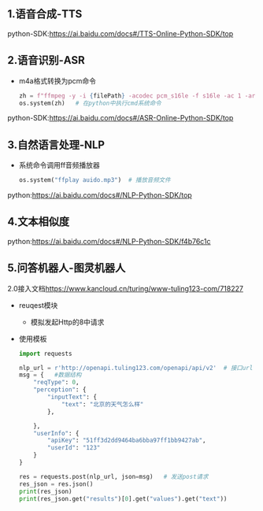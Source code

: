 ## 1.语音合成-TTS

python-SDK:<https://ai.baidu.com/docs#/TTS-Online-Python-SDK/top>

## 2.语音识别-ASR

- m4a格式转换为pcm命令

  ```python
  zh = f"ffmpeg -y -i {filePath} -acodec pcm_s16le -f s16le -ac 1 -ar 16000 {filePath}.pcm"
  os.system(zh)   # 在python中执行cmd系统命令
  ```

python-SDK:<https://ai.baidu.com/docs#/ASR-Online-Python-SDK/top>

## 3.自然语言处理-NLP

- 系统命令调用ff音频播放器

  ```python
  os.system("ffplay auido.mp3")  # 播放音频文件
  ```

python:<https://ai.baidu.com/docs#/NLP-Python-SDK/top>

## 4.文本相似度

python:<https://ai.baidu.com/docs#/NLP-Python-SDK/f4b76c1c>

## 5.问答机器人-图灵机器人

2.0接入文档<https://www.kancloud.cn/turing/www-tuling123-com/718227>

- reuqest模块
  - 模拟发起Http的8中请求

- 使用模板

  ```python
  import requests
  
  nlp_url = r'http://openapi.tuling123.com/openapi/api/v2'  # 接口url
  msg = {   #数据结构
      "reqType": 0,
      "perception": {
          "inputText": {
              "text": "北京的天气怎么样"
          },
  
      },
      "userInfo": {
          "apiKey": "51ff3d2dd9464ba6bba97ff1bb9427ab",
          "userId": "123"
      }
  }
  
  res = requests.post(nlp_url, json=msg)   # 发送post请求
  res_json = res.json()  
  print(res_json)
  print(res_json.get("results")[0].get("values").get("text"))
  
  ```

  